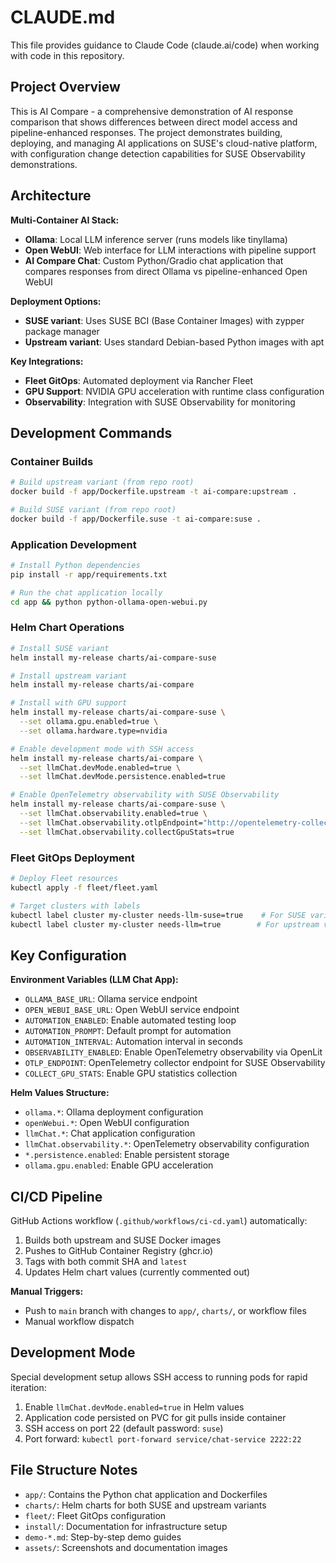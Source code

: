 # CLAUDE.md

This file provides guidance to Claude Code (claude.ai/code) when working with code in this repository.

## Project Overview

This is AI Compare - a comprehensive demonstration of AI response comparison that shows differences between direct model access and pipeline-enhanced responses. The project demonstrates building, deploying, and managing AI applications on SUSE's cloud-native platform, with configuration change detection capabilities for SUSE Observability demonstrations.

## Architecture

**Multi-Container AI Stack:**
- **Ollama**: Local LLM inference server (runs models like tinyllama)
- **Open WebUI**: Web interface for LLM interactions with pipeline support
- **AI Compare Chat**: Custom Python/Gradio chat application that compares responses from direct Ollama vs pipeline-enhanced Open WebUI

**Deployment Options:**
- **SUSE variant**: Uses SUSE BCI (Base Container Images) with zypper package manager
- **Upstream variant**: Uses standard Debian-based Python images with apt

**Key Integrations:**
- **Fleet GitOps**: Automated deployment via Rancher Fleet
- **GPU Support**: NVIDIA GPU acceleration with runtime class configuration
- **Observability**: Integration with SUSE Observability for monitoring

## Development Commands

### Container Builds
```bash
# Build upstream variant (from repo root)
docker build -f app/Dockerfile.upstream -t ai-compare:upstream .

# Build SUSE variant (from repo root)
docker build -f app/Dockerfile.suse -t ai-compare:suse .
```

### Application Development
```bash
# Install Python dependencies
pip install -r app/requirements.txt

# Run the chat application locally
cd app && python python-ollama-open-webui.py
```

### Helm Chart Operations
```bash
# Install SUSE variant
helm install my-release charts/ai-compare-suse

# Install upstream variant  
helm install my-release charts/ai-compare

# Install with GPU support
helm install my-release charts/ai-compare-suse \
  --set ollama.gpu.enabled=true \
  --set ollama.hardware.type=nvidia

# Enable development mode with SSH access
helm install my-release charts/ai-compare \
  --set llmChat.devMode.enabled=true \
  --set llmChat.devMode.persistence.enabled=true

# Enable OpenTelemetry observability with SUSE Observability
helm install my-release charts/ai-compare-suse \
  --set llmChat.observability.enabled=true \
  --set llmChat.observability.otlpEndpoint="http://opentelemetry-collector.suse-observability.svc.cluster.local:4318" \
  --set llmChat.observability.collectGpuStats=true
```

### Fleet GitOps Deployment
```bash
# Deploy Fleet resources
kubectl apply -f fleet/fleet.yaml

# Target clusters with labels
kubectl label cluster my-cluster needs-llm-suse=true    # For SUSE variant
kubectl label cluster my-cluster needs-llm=true        # For upstream variant
```

## Key Configuration

**Environment Variables (LLM Chat App):**
- `OLLAMA_BASE_URL`: Ollama service endpoint
- `OPEN_WEBUI_BASE_URL`: Open WebUI service endpoint  
- `AUTOMATION_ENABLED`: Enable automated testing loop
- `AUTOMATION_PROMPT`: Default prompt for automation
- `AUTOMATION_INTERVAL`: Automation interval in seconds
- `OBSERVABILITY_ENABLED`: Enable OpenTelemetry observability via OpenLit
- `OTLP_ENDPOINT`: OpenTelemetry collector endpoint for SUSE Observability
- `COLLECT_GPU_STATS`: Enable GPU statistics collection

**Helm Values Structure:**
- `ollama.*`: Ollama deployment configuration
- `openWebui.*`: Open WebUI configuration
- `llmChat.*`: Chat application configuration
- `llmChat.observability.*`: OpenTelemetry observability configuration
- `*.persistence.enabled`: Enable persistent storage
- `ollama.gpu.enabled`: Enable GPU acceleration

## CI/CD Pipeline

GitHub Actions workflow (`.github/workflows/ci-cd.yaml`) automatically:
1. Builds both upstream and SUSE Docker images
2. Pushes to GitHub Container Registry (ghcr.io)
3. Tags with both commit SHA and `latest`
4. Updates Helm chart values (currently commented out)

**Manual Triggers:**
- Push to `main` branch with changes to `app/`, `charts/`, or workflow files
- Manual workflow dispatch

## Development Mode

Special development setup allows SSH access to running pods for rapid iteration:
1. Enable `llmChat.devMode.enabled=true` in Helm values
2. Application code persisted on PVC for git pulls inside container
3. SSH access on port 22 (default password: `suse`)
4. Port forward: `kubectl port-forward service/chat-service 2222:22`

## File Structure Notes

- `app/`: Contains the Python chat application and Dockerfiles
- `charts/`: Helm charts for both SUSE and upstream variants
- `fleet/`: Fleet GitOps configuration
- `install/`: Documentation for infrastructure setup
- `demo-*.md`: Step-by-step demo guides
- `assets/`: Screenshots and documentation images